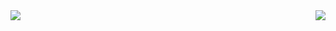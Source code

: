 
<img align="left" src="https://github-readme-stats.vercel.app/api/top-langs/?username=Ross249&langs_count=8&layout=compact&theme=vision-friendly-dark" />
<img align="right" src="https://github-readme-stats.vercel.app/api?username=Ross249&show_icons=true&theme=vision-friendly-dark" />
